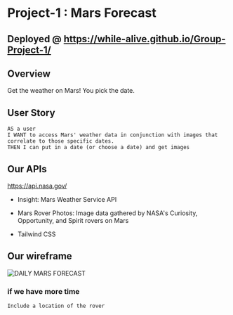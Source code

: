 # Project-1 : Mars Forecast

## Deployed @ https://while-alive.github.io/Group-Project-1/

## Overview
Get the weather on Mars! You pick the date.

## User Story
```
AS a user 
I WANT to access Mars' weather data in conjunction with images that correlate to those specific dates.
THEN I can put in a date (or choose a date) and get images
```

## Our APIs
https://api.nasa.gov/
* Insight: Mars Weather Service API
  
* Mars Rover Photos: Image data gathered by NASA's Curiosity, Opportunity, and Spirit rovers on Mars
  
* Tailwind CSS


## Our wireframe 
![DAILY MARS FORECAST](https://user-images.githubusercontent.com/77585253/120407544-5acf4b00-c31b-11eb-850e-f9c1043b6726.png)


### if we have more time
```
Include a location of the rover 
```